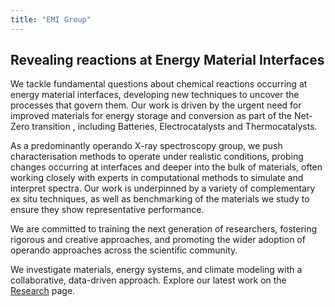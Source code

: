 ```yaml
---
title: "EMI Group"
---
```


## Revealing reactions at Energy Material Interfaces 

We tackle fundamental questions about chemical reactions occurring at energy material interfaces, developing new techniques to uncover the processes that govern them. Our work is driven by the urgent need for improved materials for energy storage and conversion as part of the Net-Zero transition , including Batteries, Electrocatalysts and Thermocatalysts.

As a predominantly operando X-ray spectroscopy group, we push characterisation methods to operate under realistic conditions, probing changes occurring at interfaces and deeper into the bulk of materials, often working closely with experts in computational methods to simulate and interpret spectra. Our work is underpinned by a variety of complementary ex situ techniques, as well as benchmarking of the materials we study to ensure they show representative performance.

We are committed to training the next generation of researchers, fostering rigorous and creative approaches, and promoting the wider adoption of operando approaches across the scientific community.

We investigate materials, energy systems, and climate modeling with a collaborative, data-driven approach. Explore our latest work on the [Research](/research/) page.
